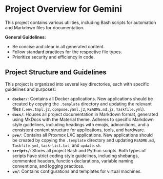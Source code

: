 # Project Overview for Gemini

This project contains various utilities, including Bash scripts for automation and Markdown files for documentation.

**General Guidelines:**
- Be concise and clear in all generated content.
- Follow standard practices for the respective file types.
- Prioritize security and efficiency in code.

## Project Structure and Guidelines

This project is organized into several key directories, each with specific guidelines and purposes:

- **`docker/`**: Contains all Docker applications. New applications should be created by copying the `.template` directory and updating the relevant files (`.env.tmpl.j2`, `compose.yaml.j2`, `README.md.j2`, `Taskfile.yml`).
- **`docs/`**: Houses all project documentation in Markdown format, generated using MkDocs with the Material theme. Adheres to specific Markdown style guidelines, including headings with emojis, admonitions, and a consistent content structure for applications, tools, and hardware.
- **`pve/`**: Contains all Proxmox LXC applications. New applications should be created by copying the `.template` directory and updating `README.md`, `Taskfile.yml`, `task-list.txt`, and `update.sh`.
- **`scripts/`**: Stores all project Bash and Python scripts. Both types of scripts have strict coding style guidelines, including shebangs, commented headers, function declarations, variable naming conventions, and logging practices.
- **`vm/`**: Contains configurations and templates for virtual machines.
